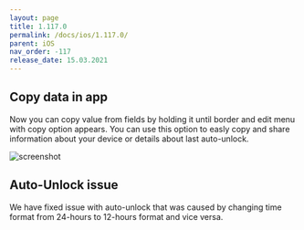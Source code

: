 ```yaml
---
layout: page
title: 1.117.0
permalink: /docs/ios/1.117.0/
parent: iOS
nav_order: -117
release_date: 15.03.2021
---
```


## Copy data in app
Now you can copy value from fields by holding it until border and edit menu with copy option appears. You can use this option to easly copy and share information about your device or details about last auto-unlock.

![screenshot](/tedee-release-notes/docs/ios/assets/1.117.0.png)

## Auto-Unlock issue
We have fixed issue with auto-unlock that was caused by changing time format from 24-hours to 12-hours format and vice versa.